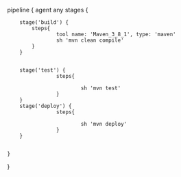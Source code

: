 pipeline {
    agent any
    stages {



        stage('build') {
            steps{
                    tool name: 'Maven_3_8_1', type: 'maven'
                    sh 'mvn clean compile'
            }
        }


        stage('test') {
                    steps{

                            sh 'mvn test'
                    }
        }
        stage('deploy') {
                    steps{

                            sh 'mvn deploy'
                    }
        }


    }
}
